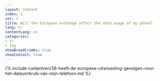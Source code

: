 ```yaml
---
layout: content
index: 2
set: 1
title: Will the European exchange affect the data usage of my phone?
lang: tr
contentLang: en
categories:
- tr
- faq
showBreadCrumbs: true
showContact: true
---
```

{% include content/en/38-heeft-de-europese-uitwisseling-gevolgen-voor-het-dataverbruik-van-mijn-telefoon.md %}
